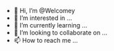 - 👋 Hi, I’m @Welcomey
- 👀 I’m interested in ...
- 🌱 I’m currently learning ...
- 💞️ I’m looking to collaborate on ...
- 📫 How to reach me ...

<!---
Welcomey/Welcomey is a ✨ special ✨ repository because its `README.md` (this file) appears on your GitHub profile.
You can click the Preview link to take a look at your changes.
--->
